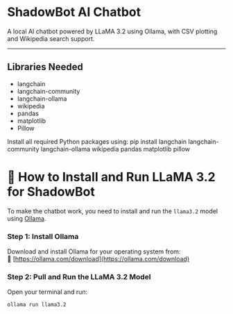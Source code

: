 # ShadowBot AI Chatbot

A local AI chatbot powered by LLaMA 3.2 using Ollama, with CSV plotting and Wikipedia search support.

---

## Libraries Needed

- langchain  
- langchain-community  
- langchain-ollama  
- wikipedia  
- pandas  
- matplotlib  
- Pillow  

Install all required Python packages using:
pip install langchain langchain-community langchain-ollama wikipedia pandas matplotlib pillow

# 🧠 How to Install and Run LLaMA 3.2 for ShadowBot

To make the chatbot work, you need to install and run the `llama3.2` model using [Ollama](https://ollama.com/).

### Step 1: Install Ollama

Download and install Ollama for your operating system from:  
🔗 [https://ollama.com/download](https://ollama.com/download)

### Step 2: Pull and Run the LLaMA 3.2 Model

Open your terminal and run:

```bash
ollama run llama3.2

